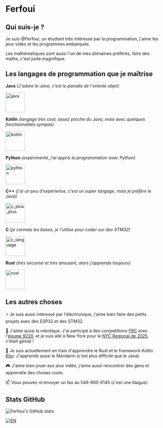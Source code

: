 # Ferfoui

## Qui suis-je ?

Je suis @Ferfoui, un étudiant très intéressé par la programmation, j'aime les jeux vidéo et les programmes embarqués.

Les mathématiques sont aussi l'un de mes domaines préférés, faire des maths, c'est juste magnifique.

## Les langages de programmation que je maîtrise

**Java** *(J'adore le Java, c'est le paradis de l'orienté objet)*

[<img src="https://cdn3.emoji.gg/emojis/java.png" width="64px" height="64px" alt="java">](https://www.java.com)

**Kotlin** *(langage très cool, assez proche du Java, mais avec quelques fonctionnalités sympas)*

[<img src="https://upload.wikimedia.org/wikipedia/commons/3/37/Kotlin_Icon_2021.svg" width="64px" height="64px" alt="kotlin">](https://kotlinlang.org)

**Python** *(expérimenté, j'ai appris la programmation avec Python)*

[<img src="https://cdn3.emoji.gg/emojis/1887_python.png" width="64px" height="64px" alt="python">](https://www.python.org)

**C++** *(j'ai un peu d'expérience, c'est un super langage, mais je préfère le Java)*

[<img src="https://upload.wikimedia.org/wikipedia/commons/1/18/ISO_C%2B%2B_Logo.svg" width="64px" height="64px" alt="c_plus_plus">](https://learn.microsoft.com/cpp)

**C** *(je connais les bases, je l'utilise pour coder sur des STM32)*

[<img src="https://upload.wikimedia.org/wikipedia/commons/1/19/C_Logo.png" height="64px" alt="c_language">](https://learn.microsoft.com/cpp/c-language)

**Rust** *(très sécurisé et très amusant, alors j'apprends toujours)*

[<img src="https://upload.wikimedia.org/wikipedia/commons/d/d5/Rust_programming_language_black_logo.svg" width="64px" height="64px" alt="rust">](https://www.rust-lang.org)

## Les autres choses

⚡ Je suis aussi intéressé par l'électronique, j'aime bien faire des petits projets avec des ESP32 et des STM32.

🤖 J'aime aussi la robotique. J'ai participé à des compétitions [FRC](https://www.firstinspires.org/robotics/frc) avec l'[équipe 9220](https://frc-events.firstinspires.org/team/9220), et je suis allé à New York pour le [NYC Regional de 2025](https://frc-events.firstinspires.org/2025/NYNY), c'était génial !

🌱 Je suis actuellement en train d'apprendre le Rust et le framework Kotlin [Ktor](https://ktor.io). J'apprends aussi le Mandarin (c'est plus difficile que le Java).

🎮 J'aime bien jouer aux jeux vidéo, j'aime aussi rencontrer des gens et apprendre des choses cools.

📫 Vous pouvez m'envoyer un fax au 546-895-0145 (c'est une blague).

## Stats GitHub

![Ferfoui's GitHub stats](https://github-readme-stats.vercel.app/api?username=Ferfoui&show_icons=true&theme=radical)

[![EN](https://img.shields.io/badge/EN-blue)](https://github.com/Ferfoui/Ferfoui/blob/main/README_EN.md)  

<!--- This README file has been generated on 2025-05-01 19:07:59, ('Paris, Madrid', 'Paris, Madrid (heure d’été)'). -->